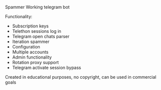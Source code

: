 Spammer Working telegram bot

Functionality:
- Subscription keys
- Telethon sessions log in
- Telegram open chats parser
- Iteration spammer
- Configuration
- Multiple accounts
- Admin functionality
- Rotation proxy support
- Telegram activate session bypass

Created in educational purposes, no copyright, can be used in commercial goals

